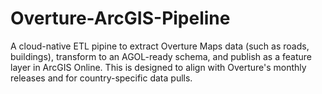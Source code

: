 # Overture-ArcGIS-Pipeline
A cloud-native ETL pipine to extract Overture Maps data (such as roads, buildings), transform to an AGOL-ready schema, and publish as a feature layer in ArcGIS Online. This is designed to align with Overture's monthly releases and for country-specific data pulls.
